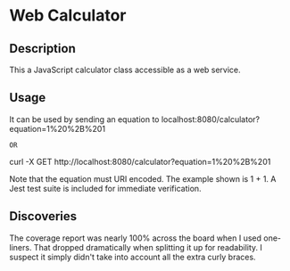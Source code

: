 # Web Calculator

## Description

This a JavaScript calculator class accessible as a web service.

## Usage

It can be used by sending an equation to localhost:8080/calculator?equation=1%20%2B%201

	OR

curl -X GET http://localhost:8080/calculator?equation=1%20%2B%201

Note that the equation must URI encoded.
The example shown is 1 + 1.
A Jest test suite is included for immediate verification.

## Discoveries

The coverage report was nearly 100% across the board when I used one-liners.
That dropped dramatically when splitting it up for readability.
I suspect it simply didn't take into account all the extra curly braces.
